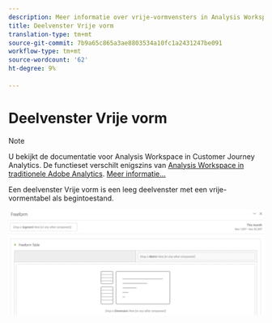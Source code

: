```yaml
---
description: Meer informatie over vrije-vormvensters in Analysis Workspace.
title: Deelvenster Vrije vorm
translation-type: tm+mt
source-git-commit: 7b9a65c865a3ae8803534a10fc1a2431247be091
workflow-type: tm+mt
source-wordcount: '62'
ht-degree: 9%

---
```



# Deelvenster Vrije vorm

>[!NOTE]
>
>U bekijkt de documentatie voor Analysis Workspace in Customer Journey Analytics. De functieset verschilt enigszins van [Analysis Workspace in traditionele Adobe Analytics](https://docs.adobe.com/content/help/en/analytics/analyze/analysis-workspace/home.html). [Meer informatie...](/help/getting-started/cja-aa.md)

Een deelvenster Vrije vorm is een leeg deelvenster met een vrije-vormentabel als begintoestand.

![](assets/freeform-panel.png)

